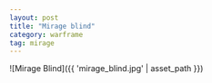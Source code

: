 ```yaml
---
layout: post
title: "Mirage blind"
category: warframe
tag: mirage
---
```


![Mirage Blind]({{ 'mirage_blind.jpg' | asset_path }})